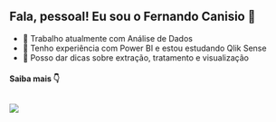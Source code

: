 
<!--
**fernandocanisio/fernandocanisio** is a ✨ _special_ ✨ repository because its `README.md` (this file) appears on your GitHub profile.

Here are some ideas to get you started:

- 🔭 I’m currently working on ...
- 🌱 I’m currently learning ...
- 👯 I’m looking to collaborate on ...
- 🤔 I’m looking for help with ...
- 💬 Ask me about ...
- 📫 How to reach me: ...
- 😄 Pronouns: ...
- ⚡ Fun fact: ...
-->

## Fala, pessoal! Eu sou o Fernando Canisio 👋

- 🔭 Trabalho atualmente com Análise de Dados
- 🌱 Tenho experiência com Power BI e estou estudando Qlik Sense
- 👯 Posso dar dicas sobre extração, tratamento e visualização

#### Saiba mais 👇

  ##
 
<div> 
  <a href="https://www.linkedin.com/in/fernandocanisio/" target="_blank"><img src="https://img.shields.io/badge/-LinkedIn-%230077B5?style=for-the-badge&logo=linkedin&logoColor=white" target="_blank"></a> 
  
</div>
